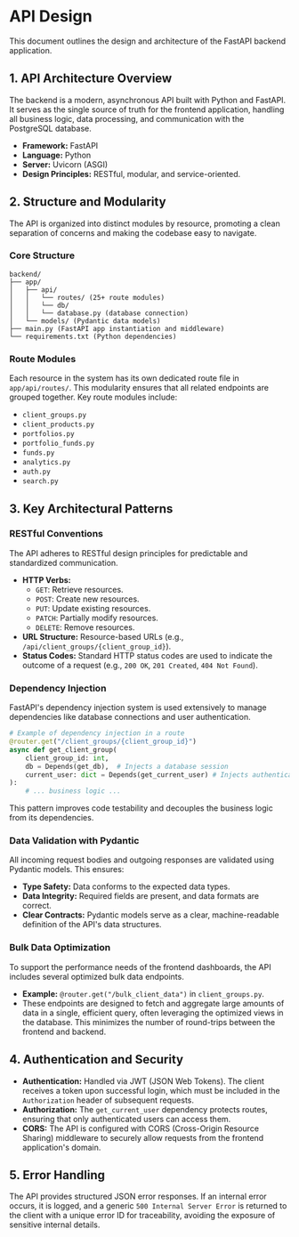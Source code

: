 # API Design

This document outlines the design and architecture of the FastAPI backend application.

## 1. API Architecture Overview

The backend is a modern, asynchronous API built with Python and FastAPI. It serves as the single source of truth for the frontend application, handling all business logic, data processing, and communication with the PostgreSQL database.

- **Framework:** FastAPI
- **Language:** Python
- **Server:** Uvicorn (ASGI)
- **Design Principles:** RESTful, modular, and service-oriented.

## 2. Structure and Modularity

The API is organized into distinct modules by resource, promoting a clean separation of concerns and making the codebase easy to navigate.

### Core Structure
```
backend/
├── app/
│   ├── api/
│   │   └── routes/ (25+ route modules)
│   │   └── db/
│   │   └── database.py (database connection)
│   └── models/ (Pydantic data models)
├── main.py (FastAPI app instantiation and middleware)
└── requirements.txt (Python dependencies)
```

### Route Modules
Each resource in the system has its own dedicated route file in `app/api/routes/`. This modularity ensures that all related endpoints are grouped together. Key route modules include:
- `client_groups.py`
- `client_products.py`
- `portfolios.py`
- `portfolio_funds.py`
- `funds.py`
- `analytics.py`
- `auth.py`
- `search.py`

## 3. Key Architectural Patterns

### RESTful Conventions
The API adheres to RESTful design principles for predictable and standardized communication.
- **HTTP Verbs:**
    - `GET`: Retrieve resources.
    - `POST`: Create new resources.
    - `PUT`: Update existing resources.
    - `PATCH`: Partially modify resources.
    - `DELETE`: Remove resources.
- **URL Structure:** Resource-based URLs (e.g., `/api/client_groups/{client_group_id}`).
- **Status Codes:** Standard HTTP status codes are used to indicate the outcome of a request (e.g., `200 OK`, `201 Created`, `404 Not Found`).

### Dependency Injection
FastAPI's dependency injection system is used extensively to manage dependencies like database connections and user authentication.

```python
# Example of dependency injection in a route
@router.get("/client_groups/{client_group_id}")
async def get_client_group(
    client_group_id: int,
    db = Depends(get_db),  # Injects a database session
    current_user: dict = Depends(get_current_user) # Injects authenticated user
):
    # ... business logic ...
```
This pattern improves code testability and decouples the business logic from its dependencies.

### Data Validation with Pydantic
All incoming request bodies and outgoing responses are validated using Pydantic models. This ensures:
- **Type Safety:** Data conforms to the expected data types.
- **Data Integrity:** Required fields are present, and data formats are correct.
- **Clear Contracts:** Pydantic models serve as a clear, machine-readable definition of the API's data structures.

### Bulk Data Optimization
To support the performance needs of the frontend dashboards, the API includes several optimized bulk data endpoints.
- **Example:** `@router.get("/bulk_client_data")` in `client_groups.py`.
- These endpoints are designed to fetch and aggregate large amounts of data in a single, efficient query, often leveraging the optimized views in the database. This minimizes the number of round-trips between the frontend and backend.

## 4. Authentication and Security

- **Authentication:** Handled via JWT (JSON Web Tokens). The client receives a token upon successful login, which must be included in the `Authorization` header of subsequent requests.
- **Authorization:** The `get_current_user` dependency protects routes, ensuring that only authenticated users can access them.
- **CORS:** The API is configured with CORS (Cross-Origin Resource Sharing) middleware to securely allow requests from the frontend application's domain.

## 5. Error Handling

The API provides structured JSON error responses. If an internal error occurs, it is logged, and a generic `500 Internal Server Error` is returned to the client with a unique error ID for traceability, avoiding the exposure of sensitive internal details. 